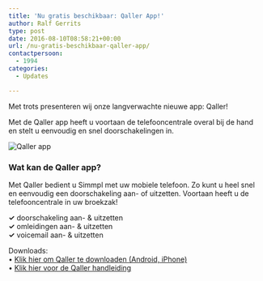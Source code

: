 ```yaml
---
title: 'Nu gratis beschikbaar: Qaller App!'
author: Ralf Gerrits
type: post
date: 2016-08-10T08:58:21+00:00
url: /nu-gratis-beschikbaar-qaller-app/
contactpersoon:
  - 1994
categories:
  - Updates

---
```

Met trots presenteren wij onze langverwachte nieuwe app: Qaller!

Met de Qaller app heeft u voortaan de telefooncentrale overal bij de hand en stelt u eenvoudig en snel doorschakelingen in.

<!--more-->

<img class="alignleft size-full wp-image-825" src="https://res.cloudinary.com/callvoip/image/upload/v1556647042/qaller_belplan_omleidingen-3-e1470819551363.png" alt="Qaller app" /></a>

### Wat kan de Qaller app?

Met Qaller bedient u Simmpl met uw mobiele telefoon. Zo kunt u heel snel en eenvoudig een doorschakeling aan- of uitzetten. Voortaan heeft u de telefooncentrale in uw broekzak!

<strong>✓</strong> doorschakeling aan- & uitzetten<br />
<strong>✓</strong> omleidingen aan- & uitzetten<br />
<strong>✓</strong> voicemail aan- & uitzetten</p>

Downloads:<br />
&bull; <a href="https://www.qallerapp.com" target="_blank">Klik hier om Qaller te downloaden (Android, iPhone)</a><br />
&bull; <a href="https://www.simmpl.nl/downloads/Simmpl_handleiding_qaller_mobile_app.pdf" target="_blank">Klik hier voor de Qaller handleiding</a>